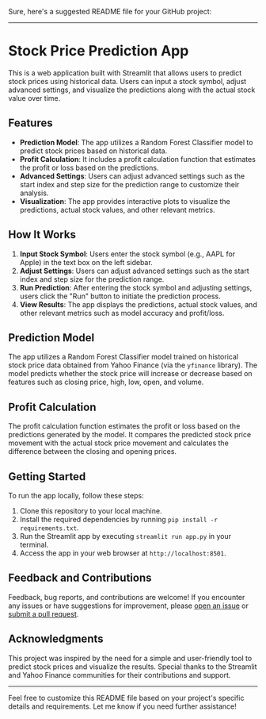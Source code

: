 Sure, here's a suggested README file for your GitHub project:

---

# Stock Price Prediction App

This is a web application built with Streamlit that allows users to predict stock prices using historical data. Users can input a stock symbol, adjust advanced settings, and visualize the predictions along with the actual stock value over time.

## Features

- **Prediction Model**: The app utilizes a Random Forest Classifier model to predict stock prices based on historical data.
- **Profit Calculation**: It includes a profit calculation function that estimates the profit or loss based on the predictions.
- **Advanced Settings**: Users can adjust advanced settings such as the start index and step size for the prediction range to customize their analysis.
- **Visualization**: The app provides interactive plots to visualize the predictions, actual stock values, and other relevant metrics.

## How It Works

1. **Input Stock Symbol**: Users enter the stock symbol (e.g., AAPL for Apple) in the text box on the left sidebar.
2. **Adjust Settings**: Users can adjust advanced settings such as the start index and step size for the prediction range.
3. **Run Prediction**: After entering the stock symbol and adjusting settings, users click the "Run" button to initiate the prediction process.
4. **View Results**: The app displays the predictions, actual stock values, and other relevant metrics such as model accuracy and profit/loss.

## Prediction Model

The app utilizes a Random Forest Classifier model trained on historical stock price data obtained from Yahoo Finance (via the `yfinance` library). The model predicts whether the stock price will increase or decrease based on features such as closing price, high, low, open, and volume.

## Profit Calculation

The profit calculation function estimates the profit or loss based on the predictions generated by the model. It compares the predicted stock price movement with the actual stock price movement and calculates the difference between the closing and opening prices.

## Getting Started

To run the app locally, follow these steps:

1. Clone this repository to your local machine.
2. Install the required dependencies by running `pip install -r requirements.txt`.
3. Run the Streamlit app by executing `streamlit run app.py` in your terminal.
4. Access the app in your web browser at `http://localhost:8501`.

## Feedback and Contributions

Feedback, bug reports, and contributions are welcome! If you encounter any issues or have suggestions for improvement, please [open an issue](https://github.com/yourusername/stock-price-prediction-app/issues) or [submit a pull request](https://github.com/yourusername/stock-price-prediction-app/pulls).

## Acknowledgments

This project was inspired by the need for a simple and user-friendly tool to predict stock prices and visualize the results. Special thanks to the Streamlit and Yahoo Finance communities for their contributions and support.

---

Feel free to customize this README file based on your project's specific details and requirements. Let me know if you need further assistance!
